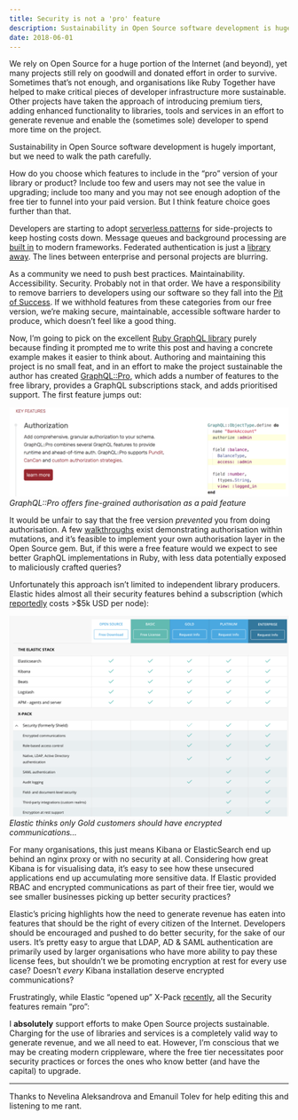 ```yaml
---
title: Security is not a 'pro' feature
description: Sustainability in Open Source software development is hugely important, but we need to walk the path carefully.
date: 2018-06-01
---
```

We rely on Open Source for a huge portion of the Internet (and beyond), yet many projects still rely on goodwill and donated effort in order to survive. Sometimes that’s not enough, and organisations like Ruby Together have helped to make critical pieces of developer infrastructure more sustainable. Other projects have taken the approach of introducing premium tiers, adding enhanced functionality to libraries, tools and services in an effort to generate revenue and enable the (sometimes sole) developer to spend more time on the project.

Sustainability in Open Source software development is hugely important, but we need to walk the path carefully.

How do you choose which features to include in the “pro” version of your library or product? Include too few and users may not see the value in upgrading; include too many and you may not see enough adoption of the free tier to funnel into your paid version. But I think feature choice goes further than that.

Developers are starting to adopt [serverless patterns](https://serverless.com/) for side-projects to keep hosting costs down. Message queues and background processing are [built in](http://edgeguides.rubyonrails.org/active_job_basics.html) to modern frameworks. Federated authentication is just a [library](https://github.com/omniauth/omniauth) [away](https://github.com/jaredhanson/passport). The lines between enterprise and personal projects are blurring.

As a community we need to push best practices. Maintainability. Accessibility. Security. Probably not in that order. We have a responsibility to remove barriers to developers using our software so they fall into the [Pit of Success](https://blog.codinghorror.com/falling-into-the-pit-of-success/). If we withhold features from these categories from our free version, we’re making secure, maintainable, accessible software harder to produce, which doesn’t feel like a good thing.

Now, I’m going to pick on the excellent [Ruby GraphQL library](https://github.com/rmosolgo/graphql-ruby) purely because finding it prompted me to write this post and having a concrete example makes it easier to think about. Authoring and maintaining this project is no small feat, and in an effort to make the project sustainable the author has created [GraphQL::Pro](http://graphql.pro/), which adds a number of features to the free library, provides a GraphQL subscriptions stack, and adds prioritised support. The first feature jumps out:

![GraphQL::Pro offers fine-grained authorisation as a paid feature](./images/2018-06-01-security-is-not-a-pro-feature-151eec09fdfa-graphql.png)*GraphQL::Pro offers fine-grained authorisation as a paid feature*

It would be unfair to say that the free version *prevented* you from doing authorisation. A few [walkthroughs](https://blog.codeship.com/how-to-implement-a-graphql-api-in-rails/) exist demonstrating authorisation within mutations, and it’s feasible to implement your own authorisation layer in the Open Source gem. But, if this were a free feature would we expect to see better GraphQL implementations in Ruby, with less data potentially exposed to maliciously crafted queries?

Unfortunately this approach isn’t limited to independent library producers. Elastic hides almost all their security features behind a subscription (which [reportedly](https://www.reddit.com/r/elasticsearch/comments/62n2h6/pricing_for_xpack_gold/) costs &gt;$5k USD per node):

![Elastic thinks only Gold customers should have encrypted communications…](./images/2018-06-01-security-is-not-a-pro-feature-151eec09fdfa-elastic.png)*Elastic thinks only Gold customers should have encrypted communications…*

For many organisations, this just means Kibana or ElasticSearch end up behind an nginx proxy or with no security at all. Considering how great Kibana is for visualising data, it’s easy to see how these unsecured applications end up accumulating more sensitive data. If Elastic provided RBAC and encrypted communications as part of their free tier, would we see smaller businesses picking up better security practices?

Elastic’s pricing highlights how the need to generate revenue has eaten into features that should be the right of every citizen of the Internet. Developers should be encouraged and pushed to do better security, for the sake of our users. It’s pretty easy to argue that LDAP, AD & SAML authentication are primarily used by larger organisations who have more ability to pay these license fees, but shouldn’t we be promoting encryption at rest for every use case? Doesn’t *every* Kibana installation deserve encrypted communications?

Frustratingly, while Elastic “opened up” X-Pack [recently](https://www.elastic.co/products/x-pack/open), all the Security features remain “pro”:

<Tweet id="999964355931197440" />

I **absolutely** support efforts to make Open Source projects sustainable. Charging for the use of libraries and services is a completely valid way to generate revenue, and we all need to eat. However, I’m conscious that we may be creating modern crippleware, where the free tier necessitates poor security practices or forces the ones who know better (and have the capital) to upgrade.

---
Thanks to Nevelina Aleksandrova and Emanuil Tolev for help editing this and listening to me rant.